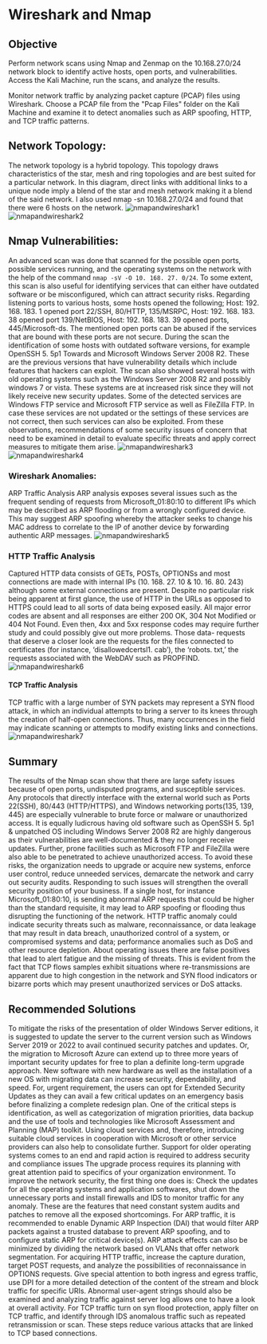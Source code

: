# Wireshark and Nmap

## Objective
Perform network scans using Nmap and Zenmap on the 10.168.27.0/24 network block to identify active hosts, open ports, and vulnerabilities. Access the Kali Machine, run the scans, and analyze the results.

Monitor network traffic by analyzing packet capture (PCAP) files using Wireshark. Choose a PCAP file from the "Pcap Files" folder on the Kali Machine and examine it to detect anomalies such as ARP spoofing, HTTP, and TCP traffic patterns.

## Network Topology:
The network topology is a hybrid topology. This topology draws characteristics of the star, mesh and ring topologies and are best suited for a particular network. In this diagram, direct links with additional links to a unique node imply a blend of the star and mesh network making it a blend of the said network. I also used nmap -sn 10.168.27.0/24 and found that there were 6 hosts on the network.
![nmapandwireshark1](https://github.com/user-attachments/assets/12ad440a-3f99-448a-a34f-eeb3ce3dfbe2)
![nmapandwireshark2](https://github.com/user-attachments/assets/9465fc5c-57b7-494f-b10d-ecfc4b1098b1)

## Nmap Vulnerabilities:
An advanced scan was done that scanned for the possible open ports, possible services running, and the operating systems on the network with the help of the command `nmap -sV -O 10. 168. 27. 0/24`. To some extent, this scan is also useful for identifying services that can either have outdated software or be misconfigured, which can attract security risks. 
 Regarding listening ports to various hosts, some hosts opened the following; Host: 192. 168. 183. 1 opened port 22/SSH, 80/HTTP, 135/MSRPC, Host: 192. 168. 183. 38 opened port 139/NetBIOS, Host: 192. 168. 183. 39 opened ports, 445/Microsoft-ds. The mentioned open ports can be abused if the services that are bound with these ports are not secure. During the scan the identification of some hosts with outdated software versions, for example OpenSSH 5. 5p1 Towards and Microsoft Windows Server 2008 R2. These are the previous versions that have vulnerability details which include features that hackers can exploit. The scan also showed several hosts with old operating systems such as the Windows Server 2008 R2 and possibly windows 7 or vista. These systems are at increased risk since they will not likely receive new security updates. Some of the detected services are Windows FTP service and Microsoft FTP service as well as FileZilla FTP. In case these services are not updated or the settings of these services are not correct, then such services can also be exploited. From these observations, recommendations of some security issues of concern that need to be examined in detail to evaluate specific threats and apply correct measures to mitigate them arise. 
![nmapandwireshark3](https://github.com/user-attachments/assets/43cba2db-cde5-43d7-be82-ca748772032d)
![nmapandwireshark4](https://github.com/user-attachments/assets/ee3de214-0ca3-4993-8918-f115fe82e26e)

### Wireshark Anomalies:
ARP Traffic Analysis
ARP analysis exposes several issues such as the frequent sending of requests from Microsoft_01:80:10 to different IPs which may be described as ARP flooding or from a wrongly configured device. This may suggest ARP spoofing whereby the attacker seeks to change his MAC address to correlate to the IP of another device by forwarding authentic ARP messages. 
![nmapandwireshark5](https://github.com/user-attachments/assets/c1f14385-4eee-47e9-bb20-e386e96f3928)
### HTTP Traffic Analysis
Captured HTTP data consists of GETs, POSTs, OPTIONSs and most connections are made with internal IPs (10. 168. 27. 10 & 10. 16. 80. 243) although some external connections are present. Despite no particular risk being apparent at first glance, the use of HTTP in the URLs as opposed to HTTPS could lead to all sorts of data being exposed easily. All major error codes are absent and all responses are either 200 OK, 304 Not Modified or 404 Not Found. Even then, 4xx and 5xx response codes may require further study and could possibly give out more problems. Those data- requests that deserve a closer look are the requests for the files connected to certificates (for instance, ‘disallowedcertsl1. cab’), the ‘robots. txt,’ the requests associated with the WebDAV such as PROPFIND.
![nmapandwireshark6](https://github.com/user-attachments/assets/113647d3-8260-452f-a1ff-95990409d364)
#### TCP Traffic Analysis
TCP traffic with a large number of SYN packets may represent a SYN flood attack, in which an individual attempts to bring a server to its knees through the creation of half-open connections. Thus, many occurrences in the field may indicate scanning or attempts to modify existing links and connections.
![nmapandwireshark7](https://github.com/user-attachments/assets/7a8d301a-a4bc-4ac5-b8b9-0186c66feb16)

## Summary
The results of the Nmap scan show that there are large safety issues because of open ports, undisputed programs, and susceptible services. Any protocols that directly interface with the external world such as Ports 22(SSH), 80/443 (HTTP/HTTPS), and Windows networking ports(135, 139, 445) are especially vulnerable to brute force or malware or unauthorized access. It is equally ludicrous having old software such as OpenSSH 5. 5p1 & unpatched OS including Windows Server 2008 R2 are highly dangerous as their vulnerabilities are well-documented & they no longer receive updates. Further, prone facilities such as Microsoft FTP and FileZilla were also able to be penetrated to achieve unauthorized access. To avoid these risks, the organization needs to upgrade or acquire new systems, enforce user control, reduce unneeded services, demarcate the network and carry out security audits. Responding to such issues will strengthen the overall security position of your business. If a single host, for instance Microsoft_01:80:10, is sending abnormal ARP requests that could be higher than the standard requisite, it may lead to ARP spoofing or flooding thus disrupting the functioning of the network. HTTP traffic anomaly could indicate security threats such as malware, reconnaissance, or data leakage that may result in data breach, unauthorized control of a system, or compromised systems and data; performance anomalies such as DoS and other resource depletion. About operating issues there are false positives that lead to alert fatigue and the missing of threats. This is evident from the fact that TCP flows samples exhibit situations where re-transmissions are apparent due to high congestion in the network and SYN flood indicators or bizarre ports which may present unauthorized services or DoS attacks.

## Recommended Solutions
To mitigate the risks of the presentation of older Windows Server editions, it is suggested to update the server to the current version such as Windows Server 2019 or 2022 to avail continued security patches and updates. Or, the migration to Microsoft Azure can extend up to three more years of important security updates for free to plan a definite long-term upgrade approach. New software with new hardware as well as the installation of a new OS with migrating data can increase security, dependability, and speed. For, urgent requirement, the users can opt for Extended Security Updates as they can avail a few critical updates on an emergency basis before finalizing a complete redesign plan. 
One of the critical steps is identification, as well as categorization of migration priorities, data backup and the use of tools and technologies like Microsoft Assessment and Planning (MAP) toolkit. Using cloud services and, therefore, introducing suitable cloud services in cooperation with Microsoft or other service providers can also help to consolidate further. Support for older operating systems comes to an end and rapid action is required to address security and compliance issues The upgrade process requires its planning with great attention paid to specifics of your organization environment.
To improve the network security, the first thing one does is: Check the updates for all the operating systems and application softwares, shut down the unnecessary ports and install firewalls and IDS to monitor traffic for any anomaly. These are the features that need constant system audits and patches to remove all the exposed shortcomings. 
For ARP traffic, it is recommended to enable Dynamic ARP Inspection (DAI) that would filter ARP packets against a trusted database to prevent ARP spoofing, and to configure static ARP for critical device(s). ARP attack effects can also be minimized by dividing the network based on VLANs that offer network segmentation. 
For acquiring HTTP traffic, increase the capture duration, target POST requests, and analyze the possibilities of reconnaissance in OPTIONS requests. Give special attention to both ingress and egress traffic, use DPI for a more detailed detection of the content of the stream and block traffic for specific URIs. Abnormal user-agent strings should also be examined and analyzing traffic against server log allows one to have a look at overall activity. 
For TCP traffic turn on syn flood protection, apply filter on TCP traffic, and identify through IDS anomalous traffic such as repeated retransmission or scan. These steps reduce various attacks that are linked to TCP based connections. 
